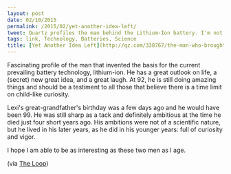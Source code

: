 ```yaml
---
layout: post
date: 02/10/2015
permalink: /2015/02/yet-another-idea-left/
tweet: Quartz profiles the man behind the Lithium-Ion battery. I'm not that interesting now!
tags: link, Technology, Batteries, Science
title: [Yet Another Idea Left](http://qz.com/338767/the-man-who-brought-us-the-lithium-ion-battery-at-57-has-an-idea-for-a-new-one-at-92/)
---
```


Fascinating profile of the man that invented the basis for the current prevailing battery technology, lithium-ion. He has a great outlook on life, a (secret) new great idea, and a great laugh. At 92, he is still doing amazing things and should be a testiment to all those that believe there is a time limit on child-like curiosity.

Lexi's great-grandfather's birthday was a few days ago and he would have been 99. He was still sharp as a tack and definitely ambitious at the time he died just four short years ago. His ambitions were not of a scientific nature, but he lived in his later years, as he did in his younger years: full of curiosity and vigor.

I hope I am able to be as interesting as these two men as I age.

(via [The Loop](http://www.loopinsight.com/2015/02/10/the-man-who-brought-us-the-lithium-ion-battery-at-the-age-of-57-has-an-idea-for-a-new-one-at-92/))